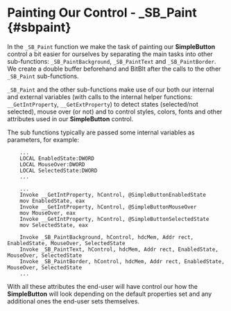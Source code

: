 # Painting Our Control - \_SB\_Paint {#sbpaint}

In the `_SB_Paint` function we make the task of painting our **SimpleButton** control a bit easier for ourselves by separating the main tasks into other sub-functions: `_SB_PaintBackground`, `_SB_PaintText` and `_SB_PaintBorder`. We create a double buffer beforehand and BitBlt after the calls to the other `_SB_Paint` sub-functions. 

`_SB_Paint` and the other sub-functions make use of our both our internal and external variables \(with calls to the internal helper functions: `__GetIntProperty`, `__GetExtProperty`\) to detect states \(selected/not selected\), mouse over \(or not\) and to control styles, colors, fonts and other attributes used in our **SimpleButton** control.

The sub functions typically are passed some internal variables as parameters, for example:

```
    ...
    LOCAL EnabledState:DWORD
    LOCAL MouseOver:DWORD
    LOCAL SelectedState:DWORD
    ...

    ...
    Invoke __GetIntProperty, hControl, @SimpleButtonEnabledState
    mov EnabledState, eax
    Invoke __GetIntProperty, hControl, @SimpleButtonMouseOver
    mov MouseOver, eax
    Invoke __GetIntProperty, hControl, @SimpleButtonSelectedState
    mov SelectedState, eax  

    Invoke _SB_PaintBackground, hControl, hdcMem, Addr rect, EnabledState, MouseOver, SelectedState
    Invoke _SB_PaintText, hControl, hdcMem, Addr rect, EnabledState, MouseOver, SelectedState
    Invoke _SB_PaintBorder, hControl, hdcMem, Addr rect, EnabledState, MouseOver, SelectedState
    ...
```

With all these attributes the end-user will have control our how the **SimpleButton** will look depending on the default properties set and any additional ones the end-user sets themselves.

